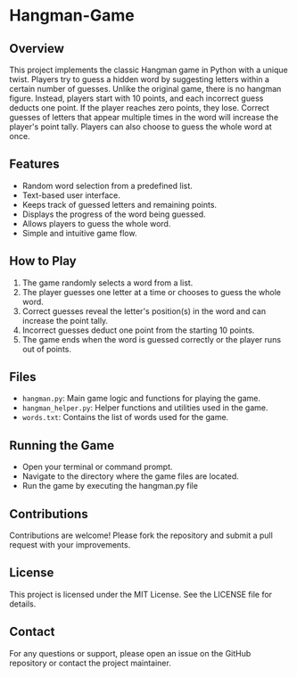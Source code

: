 # Hangman-Game

## Overview
This project implements the classic Hangman game in Python with a unique twist. Players try to guess a hidden word by suggesting letters within a certain number of guesses. Unlike the original game, there is no hangman figure. Instead, players start with 10 points, and each incorrect guess deducts one point. If the player reaches zero points, they lose. Correct guesses of letters that appear multiple times in the word will increase the player's point tally. Players can also choose to guess the whole word at once.

## Features
- Random word selection from a predefined list.
- Text-based user interface.
- Keeps track of guessed letters and remaining points.
- Displays the progress of the word being guessed.
- Allows players to guess the whole word.
- Simple and intuitive game flow.

## How to Play
1. The game randomly selects a word from a list.
2. The player guesses one letter at a time or chooses to guess the whole word.
3. Correct guesses reveal the letter's position(s) in the word and can increase the point tally.
4. Incorrect guesses deduct one point from the starting 10 points.
5. The game ends when the word is guessed correctly or the player runs out of points.

## Files
- `hangman.py`: Main game logic and functions for playing the game.
- `hangman_helper.py`: Helper functions and utilities used in the game.
- `words.txt`: Contains the list of words used for the game.
  
## Running the Game
- Open your terminal or command prompt.
- Navigate to the directory where the game files are located.
- Run the game by executing the hangman.py file

## Contributions
Contributions are welcome! Please fork the repository and submit a pull request with your improvements.

## License
This project is licensed under the MIT License. See the LICENSE file for details.

## Contact
For any questions or support, please open an issue on the GitHub repository or contact the project maintainer.
